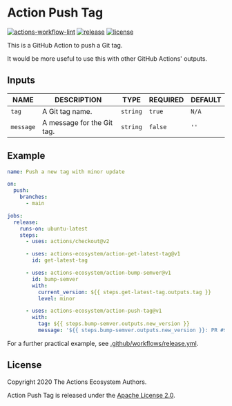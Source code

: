 # Action Push Tag

[![actions-workflow-lint][actions-workflow-lint-badge]][actions-workflow-lint]
[![release][release-badge]][release]
[![license][license-badge]][license]

This is a GitHub Action to push a Git tag.

It would be more useful to use this with other GitHub Actions' outputs.

## Inputs

|   NAME    |        DESCRIPTION         |   TYPE   | REQUIRED | DEFAULT |
| --------- | -------------------------- | -------- | -------- | ------- |
| `tag`     | A Git tag name.            | `string` | `true`   | `N/A`   |
| `message` | A message for the Git tag. | `string` | `false`  | `''`    |

## Example

```yaml
name: Push a new tag with minor update

on:
  push:
    branches:
      - main

jobs:
  release:
    runs-on: ubuntu-latest
    steps:
      - uses: actions/checkout@v2

      - uses: actions-ecosystem/action-get-latest-tag@v1
        id: get-latest-tag

      - uses: actions-ecosystem/action-bump-semver@v1
        id: bump-semver
        with:
          current_version: ${{ steps.get-latest-tag.outputs.tag }}
          level: minor

      - uses: actions-ecosystem/action-push-tag@v1
        with:
          tag: ${{ steps.bump-semver.outputs.new_version }}
          message: '${{ steps.bump-semver.outputs.new_version }}: PR #${{ github.event.pull_request.number }} ${{ github.event.pull_request.title }}'
```

For a further practical example, see [.github/workflows/release.yml](.github/workflows/release.yml).

## License

Copyright 2020 The Actions Ecosystem Authors.

Action Push Tag is released under the [Apache License 2.0](./LICENSE).

<!-- badge links -->

[actions-workflow-lint]: https://github.com/actions-ecosystem/action-push-tag/actions?query=workflow%3ALint
[actions-workflow-lint-badge]: https://img.shields.io/github/workflow/status/actions-ecosystem/action-push-tag/Lint?label=Lint&style=for-the-badge&logo=github

[release]: https://github.com/actions-ecosystem/action-push-tag/releases
[release-badge]: https://img.shields.io/github/v/release/actions-ecosystem/action-push-tag?style=for-the-badge&logo=github

[license]: LICENSE
[license-badge]: https://img.shields.io/github/license/actions-ecosystem/action-add-labels?style=for-the-badge
